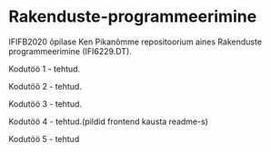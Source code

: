 # Rakenduste-programmeerimine

IFIFB2020 õpilase Ken Pikanõmme repositoorium aines Rakenduste programmeerimine (IFI6229.DT).

Kodutöö 1 - tehtud.

Kodutöö 2 - tehtud.

Kodutöö 3 - tehtud.

Kodutöö 4 - tehtud.(pildid frontend kausta readme-s)

Kodutöö 5 - tehtud
